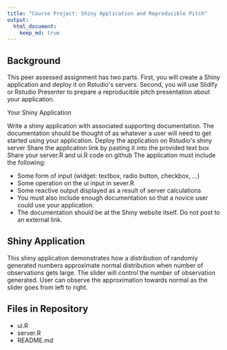 ```yaml
---
title: "Course Project: Shiny Application and Reproducible Pitch"
output: 
  html_document:
    keep_md: true 
---
```





## Background

This peer assessed assignment has two parts. First, you will create a Shiny application and deploy it on Rstudio's servers. Second, you will use Slidify or Rstudio Presenter to prepare a reproducible pitch presentation about your application.

Your Shiny Application

Write a shiny application with associated supporting documentation. The documentation should be thought of as whatever a user will need to get started using your application.
Deploy the application on Rstudio's shiny server
Share the application link by pasting it into the provided text box
Share your server.R and ui.R code on github
The application must include the following:

* Some form of input (widget: textbox, radio button, checkbox, ...)
* Some operation on the ui input in sever.R
* Some reactive output displayed as a result of server calculations
* You must also include enough documentation so that a novice user could use your application.
* The documentation should be at the Shiny website itself. Do not post to an external link.


## Shiny Application

This shiny application demonstrates how a distribution of randomly generated numbers approximate normal distribution when number of observations gets large. The slider will control the number of observation generated. User can observe the approximation towards normal as the slider goes from left to right.

## Files in Repository

* ui.R
* server.R
* README.md



